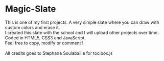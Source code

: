 # Magic-Slate
This is one of my first projects. A very simple slate where you can draw with custom colors and erase it.<br>
I created this slate with the school and I will upload other projects over time.<br>
Coded in HTML5, CSS3 and JavaScript.<br>
Feel free to copy, modify or comment !<br><br>
All credits goes to Stephane Soulabaille for toolbox.js



